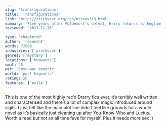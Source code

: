 ```yaml
---
slug: 'transfigurations'
title: 'Transfigurations'
link: 'http://trickster.org/res/ntransfig.html'
summary: 'Five years after Voldemort’s defeat, Harry returns to England to help re-open Hogwarts but he and the other professors have a bigger job on their hands than first anticipated.'
reviewed: '2011-11-26'

type: 'chaptered'
author: 'resonant'
words: 72000
industries: ['professor']
genres: ['mystery']
locations: ['hogwarts']
smut: 45
war: 'post-war centric'
world: 'post-hogwarts'
rating: 56
features: ['exile']
---
```


This is one of the most highly rec’d Drarry fics ever, it’s terribly well written and characterised and there’s a lot of complex magic introduced around sigils. I just felt like the main plot line didn’t feel like grounds for a whole novel as it’s basically just cleaning up after You-Know-Who and Lucius. Worth a read but not an all time fave for myself. Plus it needs more sex :)
